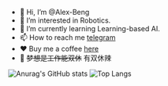 - 👋 Hi, I’m @Alex-Beng 
- 👀 I’m interested in Robotics.
- 🌱 I’m currently learning Learning-based AI.
- 📫 How to reach me [telegram](https://t.me/AAAlexBeng)
- ❤️ Buy me a coffee [here](./vx.png)
- 🤡 ~~梦想是工作能双休~~ 有双休辣

![Anurag's GitHub stats](https://github-readme-stats-alexbengs-projects.vercel.app/api?username=alex-beng)
![Top Langs](https://github-readme-stats-alexbengs-projects.vercel.app/api/top-langs/?username=alex-beng&layout=compact)


<!---
Alex-Beng/Alex-Beng is a ✨ special ✨ repository because its `README.md` (this file) appears on your GitHub profile.
You can click the Preview link to take a look at your changes.
--->
